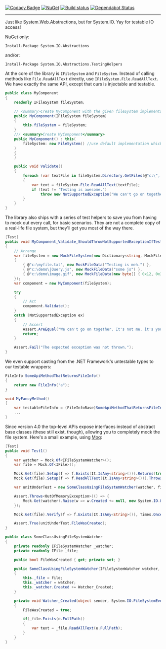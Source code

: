 [![Codacy Badge](https://api.codacy.com/project/badge/Grade/2e777fa545c94767acccd6345b1ed9b7)](https://app.codacy.com/gh/System-IO-Abstractions/System.IO.Abstractions?utm_source=github.com&utm_medium=referral&utm_content=System-IO-Abstractions/System.IO.Abstractions&utm_campaign=Badge_Grade_Dashboard)
[![NuGet](https://img.shields.io/nuget/v/System.IO.Abstractions.svg)](https://www.nuget.org/packages/System.IO.Abstractions)
[![Build status](https://ci.appveyor.com/api/projects/status/em172apw1v5k70vq/branch/master?svg=true)](https://ci.appveyor.com/project/tathamoddie/system-io-abstractions/branch/master) [![Dependabot Status](https://api.dependabot.com/badges/status?host=github&repo=System-IO-Abstractions/System.IO.Abstractions)](https://dependabot.com)

---

Just like System.Web.Abstractions, but for System.IO. Yay for testable IO access!

NuGet only:

    Install-Package System.IO.Abstractions

and/or:

    Install-Package System.IO.Abstractions.TestingHelpers

At the core of the library is `IFileSystem` and `FileSystem`. Instead of calling methods like `File.ReadAllText` directly, use `IFileSystem.File.ReadAllText`. We have exactly the same API, except that ours is injectable and testable.

```csharp
public class MyComponent
{
    readonly IFileSystem fileSystem;

    // <summary>Create MyComponent with the given fileSystem implementation</summary>
    public MyComponent(IFileSystem fileSystem)
    {
        this.fileSystem = fileSystem;
    }
    /// <summary>Create MyComponent</summary>
    public MyComponent() : this( 
        fileSystem: new FileSystem() //use default implementation which calls System.IO
    )
    {
    }

    public void Validate()
    {
        foreach (var textFile in fileSystem.Directory.GetFiles(@"c:\", "*.txt", SearchOption.TopDirectoryOnly))
        {
            var text = fileSystem.File.ReadAllText(textFile);
            if (text != "Testing is awesome.")
                throw new NotSupportedException("We can't go on together. It's not me, it's you.");
        }
    }
}
```

The library also ships with a series of test helpers to save you from having to mock out every call, for basic scenarios. They are not a complete copy of a real-life file system, but they'll get you most of the way there.

```csharp
[Test]
public void MyComponent_Validate_ShouldThrowNotSupportedExceptionIfTestingIsNotAwesome()
{
    // Arrange
    var fileSystem = new MockFileSystem(new Dictionary<string, MockFileData>
    {
        { @"c:\myfile.txt", new MockFileData("Testing is meh.") },
        { @"c:\demo\jQuery.js", new MockFileData("some js") },
        { @"c:\demo\image.gif", new MockFileData(new byte[] { 0x12, 0x34, 0x56, 0xd2 }) }
    });
    var component = new MyComponent(fileSystem);

    try
    {
        // Act
        component.Validate();
    }
    catch (NotSupportedException ex)
    {
        // Assert
        Assert.AreEqual("We can't go on together. It's not me, it's you.", ex.Message);
        return;
    }

    Assert.Fail("The expected exception was not thrown.");
}
```

We even support casting from the .NET Framework's untestable types to our testable wrappers:

```csharp
FileInfo SomeApiMethodThatReturnsFileInfo()
{
    return new FileInfo("a");
}

void MyFancyMethod()
{
    var testableFileInfo = (FileInfoBase)SomeApiMethodThatReturnsFileInfo();
    ...
}
```

Since version 4.0 the top-level APIs expose interfaces instead of abstract base classes (these still exist, though), allowing you to completely mock the file system. Here's a small example, using [Moq](https://github.com/moq/moq4):

```csharp
[Test]
public void Test1()
{
    var watcher = Mock.Of<IFileSystemWatcher>();
    var file = Mock.Of<IFile>();

    Mock.Get(file).Setup(f => f.Exists(It.IsAny<string>())).Returns(true);
    Mock.Get(file).Setup(f => f.ReadAllText(It.IsAny<string>())).Throws<OutOfMemoryException>();

    var unitUnderTest = new SomeClassUsingFileSystemWatcher(watcher, file);

    Assert.Throws<OutOfMemoryException>(() => {
        Mock.Get(watcher).Raise(w => w.Created += null, new System.IO.FileSystemEventArgs(System.IO.WatcherChangeTypes.Created, @"C:\Some\Directory", "Some.File"));
    });

    Mock.Get(file).Verify(f => f.Exists(It.IsAny<string>()), Times.Once);

    Assert.True(unitUnderTest.FileWasCreated);
}

public class SomeClassUsingFileSystemWatcher
{
    private readonly IFileSystemWatcher _watcher;
    private readonly IFile _file;

    public bool FileWasCreated { get; private set; }

    public SomeClassUsingFileSystemWatcher(IFileSystemWatcher watcher, IFile file)
    {
        this._file = file;
        this._watcher = watcher;
        this._watcher.Created += Watcher_Created;
    }

    private void Watcher_Created(object sender, System.IO.FileSystemEventArgs e)
    {
        FileWasCreated = true;

        if(_file.Exists(e.FullPath))
        {
            var text = _file.ReadAllText(e.FullPath);
        }
    }
}
```